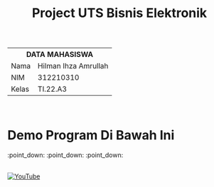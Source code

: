 <h1><p align="center"> Project UTS Bisnis Elektronik</h1><br>

<table align="center">
  <tr>
    <th colspan="2">DATA MAHASISWA</th>
  </tr>
  <tr>
    <td>Nama</td>
    <td>Hilman Ihza Amrullah</td>
  </tr>
  <tr>
    <td>NIM</td>
    <td>312210310</td>
  </tr>
  <tr>
    <td>Kelas</td>
    <td>TI.22.A3</td>
  </tr>
</table>
<br>
<h1>Demo Program Di Bawah Ini</h1>
:point_down: :point_down: :point_down: 
<br><br>


[![YouTube](https://img.shields.io/badge/YouTube-FF0000?style=for-the-badge&logo=youtube&logoColor=white)](https://youtu.be/xJCLecTjR1M)

